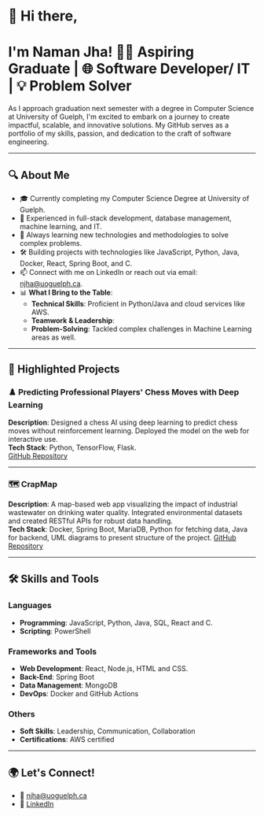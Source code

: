 # 👋 Hi there, 
# I'm Naman Jha! 🧑‍💻 Aspiring Graduate | 🌐 Software Developer/ IT | 💡 Problem Solver

As I approach graduation next semester with a degree in Computer Science at University of Guelph, I'm excited to embark on a journey to create impactful, scalable, and innovative solutions. My GitHub serves as a portfolio of my skills, passion, and dedication to the craft of software engineering.

---

## 🔍 About Me
- 🎓 Currently completing my Computer Science Degree at University of Guelph.
- 💼 Experienced in full-stack development, database management, machine learning, and IT.
- 🌱 Always learning new technologies and methodologies to solve complex problems.
- 🛠️ Building projects with technologies like JavaScript, Python, Java, Docker, React, Spring Boot, and C.
- 📫 Connect with me on LinkedIn or reach out via email: [njha@uoguelph.ca](mailto:njha@uoguelph.ca).
- 📊 **What I Bring to the Table**:  
  - **Technical Skills**: Proficient in Python/Java and cloud services like AWS.
  - **Teamwork & Leadership**:
  - **Problem-Solving**: Tackled complex challenges in Machine Learning areas as well.

---

## 📂 Highlighted Projects

### ♟️ **Predicting Professional Players' Chess Moves with Deep Learning**
**Description**: Designed a chess AI using deep learning to predict chess moves without reinforcement learning. Deployed the model on the web for interactive use.  
**Tech Stack**: Python, TensorFlow, Flask.   
[GitHub Repository](#)

---

### 🗺️ **CrapMap**  
**Description**: A map-based web app visualizing the impact of industrial wastewater on drinking water quality. Integrated environmental datasets and created RESTful APIs for robust data handling.  
**Tech Stack**: Docker, Spring Boot, MariaDB, Python for fetching data, Java for backend, UML diagrams to present structure of the project. 
[GitHub Repository](#)

---

## 🛠️ Skills and Tools

### **Languages**
- **Programming**: JavaScript, Python, Java, SQL, React and C.
- **Scripting**: PowerShell

### **Frameworks and Tools**
- **Web Development**: React, Node.js, HTML and CSS.
- **Back-End**: Spring Boot
- **Data Management**: MongoDB
- **DevOps**: Docker and GitHub Actions

### **Others**
- **Soft Skills**: Leadership, Communication, Collaboration
- **Certifications**: AWS certified

---

## 🌍 Let's Connect!
- 📧 [njha@uoguelph.ca](mailto:njha@uoguelph.ca)
- 💼 [LinkedIn](https://www.linkedin.com/in/naman18jha/)

